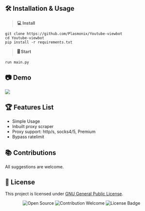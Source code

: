 ## 🛠 Installation & Usage

> **💻 Install**
```
git clone https://github.com/Plasmonix/Youtube-viewbot
cd Youtube-viewbot
pip install -r requirements.txt
```
> **🖥️ Start**
```
run main.py
```  

## 📷 Demo
![](https://raw.githubusercontent.com/Plasmonix/Youtube-viewbot/main/demo.png)

## 🏆 Features List
- Simple Usage
- Inbuilt proxy scraper
- Proxy support: http/s, socks4/5, Premium
- Bypass ratelimit

## 📚 Contributions
All suggestions are welcome.

## 📜 License
This project is licensed under [GNU General Public License](https://github.com/Plasmonix/Youtube-viewbot/blob/master/LICENSE).

<p align="center">
  <img src="https://badges.frapsoft.com/os/v1/open-source.svg?v=103" alt="Open Source">
  <img src="https://img.shields.io/badge/contributions-welcome-brightgreen.svg?style=flat" alt="Contribution Welcome">
  <img src="https://img.shields.io/badge/License-GPLv3-blue.svg" alt="License Badge">
</p>
